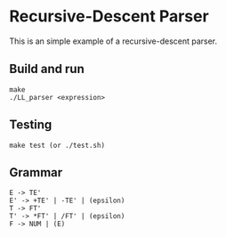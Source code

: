 # Recursive-Descent Parser

This is an simple example of a recursive-descent parser.

## Build and run
    make
    ./LL_parser <expression>
    
## Testing
    make test (or ./test.sh)

## Grammar
    E -> TE'
    E' -> +TE' | -TE' | (epsilon)
    T -> FT'
    T' -> *FT' | /FT' | (epsilon)
    F -> NUM | (E)
